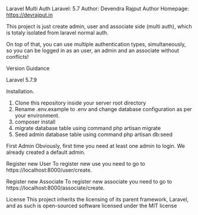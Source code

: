 Laravel Multi Auth
Laravel: 5.7
Author: Devendra Rajput
Author Homepage: https://devrajput.in

This project is just create admin, user and associate side (multi auth), which is totaly isolated from laravel normal auth.

On top of that, you can use multiple authentication types, simultaneously, so you can be logged in as an user, an admin and an associate without conflicts!

Version Guidance

Laravel 5.7.9

Installation.

1. Clone this repository inside your server root directory
2. Rename .env.example to .env and change database configuration as per your environment.
3. composer install
4. migrate  database table using command php artisan migrate
5. Seed admin database table using command php artisan db:seed


First Admin
Obviously, first time you need at least one admin to login.
We already created a default admin. 

Register new User
To register new use you need to go to https://localhost:8000/user/create.

Register new Associate
To register new associate you need to go to https://localhost:8000/associate/create.

License
This project inherits the licensing of its parent framework, Laravel, and as such is open-sourced software licensed under the MIT license